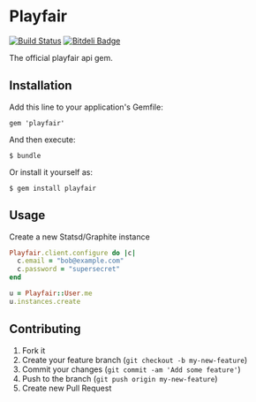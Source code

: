 # Playfair

[![Build Status](https://travis-ci.org/trobrock/playfair_gem.png?branch=master)](https://travis-ci.org/trobrock/playfair_gem)
[![Bitdeli Badge](https://d2weczhvl823v0.cloudfront.net/trobrock/playfair_gem/trend.png)](https://bitdeli.com/free "Bitdeli Badge")

The official playfair api gem.

## Installation

Add this line to your application's Gemfile:

    gem 'playfair'

And then execute:

    $ bundle

Or install it yourself as:

    $ gem install playfair

## Usage

Create a new Statsd/Graphite instance

```ruby
Playfair.client.configure do |c|
  c.email = "bob@example.com"
  c.password = "supersecret"
end

u = Playfair::User.me
u.instances.create
```

## Contributing

1. Fork it
2. Create your feature branch (`git checkout -b my-new-feature`)
3. Commit your changes (`git commit -am 'Add some feature'`)
4. Push to the branch (`git push origin my-new-feature`)
5. Create new Pull Request
